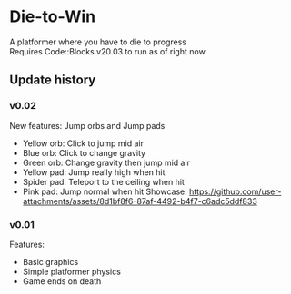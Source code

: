 # Die-to-Win
A platformer where you have to die to progress  
Requires Code::Blocks v20.03 to run as of right now

## Update history

### v0.02
New features: Jump orbs and Jump pads
- Yellow orb: Click to jump mid air
- Blue orb: Click to change gravity
- Green orb: Change gravity then jump mid air
- Yellow pad: Jump really high when hit
- Spider pad: Teleport to the ceiling when hit
- Pink pad: Jump normal when hit
Showcase:
https://github.com/user-attachments/assets/8d1bf8f6-87af-4492-b4f7-c6adc5ddf833

### v0.01
Features:
- Basic graphics
- Simple platformer physics
- Game ends on death

